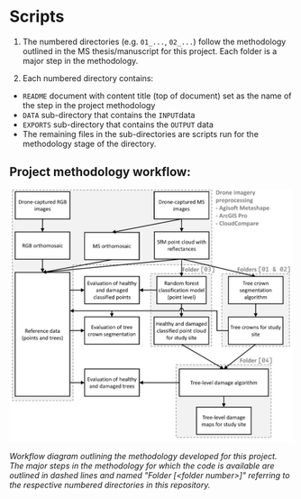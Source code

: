 # Scripts

1. The numbered directories (e.g. `01_...`, `02_...`) follow the methodology outlined in the MS thesis/manuscript for this project. Each folder is a major step in the methodology.  

2. Each numbered directory contains:
* `README` document with content title (top of document) set as the name of the step in the project methodology  
* `DATA` sub-directory that contains the `INPUT`data
* `EXPORTS` sub-directory that contains the `OUTPUT` data
* The remaining files in the sub-directories are scripts run for the methodology stage of the directory.

## Project methodology workflow:

![Methodology workflow](../docs/ProjectMethodolgy.png)  

<p><em>Workflow diagram outlining the methodology developed for this project. The major steps in the methodology for which the code is available are outlined in dashed lines and named "Folder [&lt;folder number&gt;]" referring to the respective numbered directories in this repository.</em></p>  
